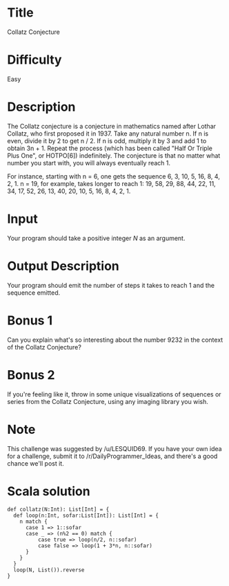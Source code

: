 # Title

Collatz Conjecture

# Difficulty

Easy

# Description

The Collatz conjecture is a conjecture in mathematics named after Lothar Collatz, who first proposed it in 1937. Take any natural number n. If n is even, divide it by 2 to get n / 2. If n is odd, multiply it by 3 and add 1 to obtain 3n + 1. Repeat the process (which has been called "Half Or Triple Plus One", or HOTPO[6]) indefinitely. The conjecture is that no matter what number you start with, you will always eventually reach 1.

For instance, starting with n = 6, one gets the sequence 6, 3, 10, 5, 16, 8, 4, 2, 1. n = 19, for example, takes longer to reach 1: 19, 58, 29, 88, 44, 22, 11, 34, 17, 52, 26, 13, 40, 20, 10, 5, 16, 8, 4, 2, 1.

# Input 

Your program should take a positive integer *N* as an argument.

# Output Description

Your program should emit the number of steps it takes to reach 1 and the sequence emitted.

# Bonus 1

Can you explain what's so interesting about the number 9232 in the context of the Collatz Conjecture?

# Bonus 2

If you're feeling like it, throw in some unique visualizations of sequences or series from the Collatz Conjecture, using any imaging library you wish. 

# Note

This challenge was suggested by /u/LESQUID69. If you have your own idea for a challenge, submit it to /r/DailyProgrammer_Ideas, and there's a good chance we'll post it.


# Scala solution

    def collatz(N:Int): List[Int] = {
      def loop(n:Int, sofar:List[Int]): List[Int] = {
        n match {
          case 1 => 1::sofar
          case _ => (n%2 == 0) match {
              case true => loop(n/2, n::sofar)
              case false => loop(1 + 3*n, n::sofar)
          }
        }
      }
      loop(N, List()).reverse
    }
